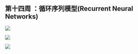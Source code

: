 ## 第十四周 ：循环序列模型(Recurrent Neural Networks)

![](https://github.com/steveLauwh/DeepLearning-notes/raw/master/DeepLearning.ai_Notes/image/14.png)



![](https://github.com/steveLauwh/DeepLearning-notes/raw/master/DeepLearning.ai_Notes/image/RNN_BP.png)


![](https://github.com/steveLauwh/DeepLearning-notes/raw/master/DeepLearning.ai_Notes/image/LSTM.png)
